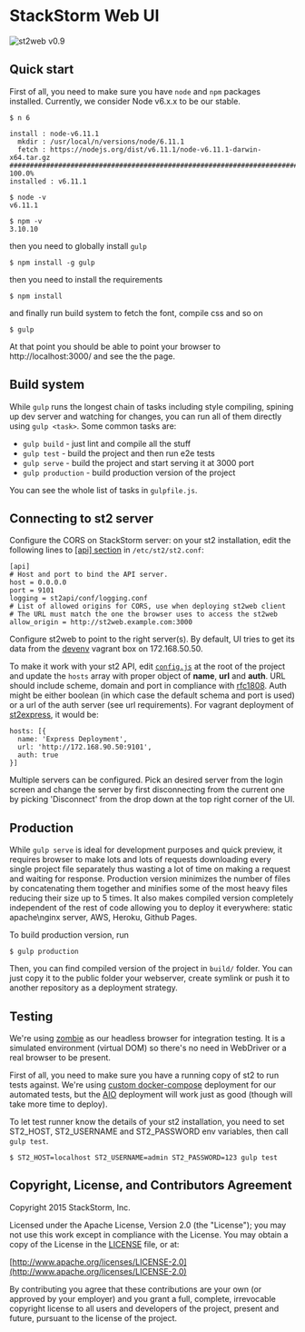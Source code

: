 StackStorm Web UI
=================

![st2web v0.9](https://cloud.githubusercontent.com/assets/1357357/7393040/010f78ac-eea5-11e4-82bf-8253674683e1.png)

Quick start
-----------

First of all, you need to make sure you have `node` and `npm` packages installed. Currently, we consider Node v6.x.x to be our stable.

    $ n 6

    install : node-v6.11.1
      mkdir : /usr/local/n/versions/node/6.11.1
      fetch : https://nodejs.org/dist/v6.11.1/node-v6.11.1-darwin-x64.tar.gz
    ######################################################################## 100.0%
    installed : v6.11.1

    $ node -v
    v6.11.1

    $ npm -v
    3.10.10

then you need to globally install `gulp`

    $ npm install -g gulp

then you need to install the requirements

    $ npm install

and finally run build system to fetch the font, compile css and so on

    $ gulp

At that point you should be able to point your browser to http://localhost:3000/ and see the the page.

Build system
------------

While `gulp` runs the longest chain of tasks including style compiling, spining up dev server and watching for changes, you can run all of them directly using `gulp <task>`. Some common tasks are:
 - `gulp build` - just lint and compile all the stuff
 - `gulp test` - build the project and then run e2e tests
 - `gulp serve` - build the project and start serving it at 3000 port
 - `gulp production` - build production version of the project

You can see the whole list of tasks in `gulpfile.js`.

Connecting to st2 server
-------------------------
Configure the CORS on StackStorm server: on your st2 installation, edit the following lines to [[api] section](https://github.com/StackStorm/st2/blob/master/conf/st2.conf#L3-L9) in `/etc/st2/st2.conf`:

    [api]
    # Host and port to bind the API server.
    host = 0.0.0.0
    port = 9101
    logging = st2api/conf/logging.conf
    # List of allowed origins for CORS, use when deploying st2web client
    # The URL must match the one the browser uses to access the st2web
    allow_origin = http://st2web.example.com:3000

Configure st2web to point to the right server(s). By default, UI tries to get its data from the [devenv](https://www.github.com/StackStorm/devenv) vagrant box on 172.168.50.50.

To make it work with your st2 API, edit [`config.js`](./config.js) at the root of the project and update the `hosts` array with proper object of **name**, **url** and **auth**. URL should include scheme, domain and port in compliance with [rfc1808](http://tools.ietf.org/html/rfc1808.html). Auth might be either boolean (in which case the default schema and port is used) or a url of the auth server (see url requirements). For vagrant deployment of [st2express](https://github.com/StackStorm/st2express), it would be:

    hosts: [{
      name: 'Express Deployment',
      url: 'http://172.168.90.50:9101',
      auth: true
    }]

Multiple servers can be configured. Pick an desired server from the login screen and change the server by first disconnecting from the current one by picking 'Disconnect' from the drop down at the top right corner of the UI.


Production
----------
While `gulp serve` is ideal for development purposes and quick preview, it requires browser to make lots and lots of requests downloading every single project file separately thus wasting a lot of time on making a request and waiting for response. Production version minimizes the number of files by concatenating them together and minifies some of the most heavy files reducing their size up to 5 times. It also makes compiled version completely independent of the rest of code allowing you to deploy it everywhere: static apache\nginx server, AWS, Heroku, Github Pages.

To build production version, run

    $ gulp production

Then, you can find compiled version of the project in `build/` folder. You can just copy it to the public folder your webserver, create symlink or push it to another repository as a deployment strategy.


Testing
-------
We're using [zombie](https://github.com/assaf/zombie) as our headless browser for integration testing. It is a simulated environment (virtual DOM) so there's no need in WebDriver or a real browser to be present.

First of all, you need to make sure you have a running copy of st2 to run tests against. We're using [custom docker-compose](https://github.com/enykeev/st2box/) deployment for our automated tests, but the [AIO](https://docs.stackstorm.com/install/index.html) deployment will work just as good (though will take more time to deploy).

To let test runner know the details of your st2 installation, you need to set ST2_HOST, ST2_USERNAME and ST2_PASSWORD env variables, then call `gulp test`.

    $ ST2_HOST=localhost ST2_USERNAME=admin ST2_PASSWORD=123 gulp test

Copyright, License, and Contributors Agreement
----------------------------------------------

Copyright 2015 StackStorm, Inc.

Licensed under the Apache License, Version 2.0 (the "License"); you may not use this work except in compliance with the License. You may obtain a copy of the License in the [LICENSE](LICENSE) file, or at:

[http://www.apache.org/licenses/LICENSE-2.0](http://www.apache.org/licenses/LICENSE-2.0)

By contributing you agree that these contributions are your own (or approved by your employer) and you grant a full, complete, irrevocable copyright license to all users and developers of the project, present and future, pursuant to the license of the project.
